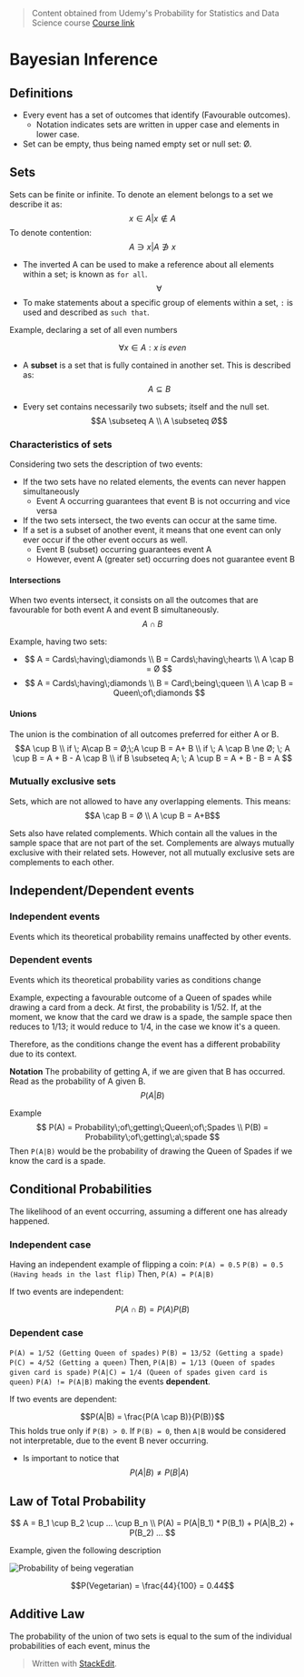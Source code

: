 > Content obtained from Udemy's Probability for Statistics and Data Science course [Course link](https://telusinternational.udemy.com/course/probability-for-statistics-and-data-science)

# Bayesian Inference

## Definitions
- Every event has a set of outcomes that identify (Favourable outcomes).
	- Notation indicates sets are written in upper case and elements in lower case.
- Set can be empty, thus being named empty set or null set: Ø.

## Sets

Sets can be finite or infinite. To denote an element belongs to a set we describe it as: 
$$x \in A | x \notin A$$
To denote contention:
$$A \ni x | A \notni x$$

- The inverted A can be used to make a reference about all elements within a set; is known as `for all`.
$$\forall$$
- To make statements about a specific group of elements within a set, `:` is used and described as `such that`.

Example, declaring a set of all even numbers

$$\forall x \in A : x\;is\;even$$

- A **subset** is a set that is fully contained in another set. This is described as: 
$$A \subseteq B$$

- Every set contains necessarily two subsets; itself and the null set. 
$$A \subseteq A \\
A \subseteq Ø$$

### Characteristics of sets
Considering two sets the description of two events:
- If the two sets have no related elements, the events can never happen simultaneously
	- Event A occurring guarantees that event B is not occurring and vice versa
- If the two sets intersect, the two events can occur at the same time.
- If a set is a subset of another event, it means that one event can only ever occur if the other event occurs as well.
	- Event B (subset) occurring guarantees event A
	- However, event A (greater set) occurring does not guarantee event B

#### Intersections

When two events intersect, it consists on all the outcomes that are favourable for both event A and event B simultaneously. 
$$A \cap B$$

Example, having two sets:
- $$
A = Cards\;having\;diamonds \\
B = Cards\;having\;hearts \\
A \cap B =  Ø
$$
- $$
A = Cards\;having\;diamonds \\
B = Card\;being\;queen \\
A \cap B = Queen\;of\;diamonds
$$

#### Unions

The union is the combination of all outcomes preferred for either A or B.
$$A \cup B \\ 
if \; A\cap B = Ø;\;A \cup B = A+ B \\
if \; A \cap B \ne Ø; \; A \cup B = A + B - A \cap B \\
if B \subseteq A; \; A \cup B = A + B - B = A
$$

### Mutually exclusive sets

Sets, which are not allowed to have any overlapping elements. This means:
$$A \cap B = Ø \\
A \cup B = A+B$$

Sets also have related complements. Which contain all the values in the sample space that are not part of the set. Complements are always mutually exclusive with their related sets. 
However, not all mutually exclusive sets are complements to each other.

## Independent/Dependent events

### Independent events

Events which its theoretical probability remains unaffected by other events.

### Dependent events

Events which its theoretical probability varies as conditions change

Example, expecting a favourable outcome of a Queen of spades while drawing a card from a deck. At first, the probability is 1/52. If, at the moment, we know that the card we draw is a spade, the sample space then reduces to 1/13; it would reduce to 1/4, in the case we know it's a queen.

Therefore, as the conditions change the event has a different probability due to its context.

**Notation**
The probability of getting A, if we are given that B has occurred. Read as the probability of A given B.
$$P(A|B)$$

Example
$$
P(A) = Probability\;of\;getting\;Queen\;of\;Spades \\
P(B) = Probability\;of\;getting\;a\;spade
$$
Then `P(A|B)` would be the probability of drawing the Queen of Spades if we know the card is a spade.


## Conditional Probabilities

The likelihood of an event occurring, assuming a different one has already happened.

### Independent case

Having an independent example of flipping a coin:
`P(A) = 0.5`
`P(B) = 0.5 (Having heads in the last flip)`
Then, 
`P(A) = P(A|B)`

If two events are independent:

$$P(A \cap B) = P(A)P(B)$$

### Dependent case

`P(A) = 1/52 (Getting Queen of spades)`
`P(B) = 13/52 (Getting a spade)`
`P(C) = 4/52 (Getting a queen)`
Then,
`P(A|B) = 1/13 (Queen of spades given card is spade)`
`P(A|C) = 1/4 (Queen of spades given card is queen)`
`P(A) != P(A|B)` making the events **dependent**.

If two events are dependent:

$$P(A|B) = \frac{P(A \cap B)}{P(B)}$$ 
This holds true only if `P(B) > 0`. If `P(B) = 0`, then `A|B` would be considered not interpretable, due to the event B never occurring. 

- Is important to notice that 
$$P(A|B) \neq P(B|A)$$

## Law of Total Probability

$$
A = B_1 \cup B_2 \cup ... \cup B_n \\
P(A) = P(A|B_1) * P(B_1) + P(A|B_2) + P(B_2) ...
$$

Example, given the following description 

![Probability of being vegeratian](https://raw.githubusercontent.com/euphonie/study-notes/master/Computer%20Science/Theory/Statistics/totalprob.png)

$$P(Vegetarian) = \frac{44}{100} = 0.44$$

## Additive Law

The probability of the union of two sets is equal to the sum of the individual probabilities of each event, minus the 

> Written with [StackEdit](https://stackedit.io/).
<!--stackedit_data:
eyJoaXN0b3J5IjpbLTU0Njk5MzE5LC01NTU4NTQwNTcsLTQ5MT
IyNTQ0MSwxNjQzMjMyMDc2LC0xNTM5MzQ1NTg5LC03MjQzNTQ0
OTksLTE3MDUwOTUwODEsLTU5MTQwOTUzMiwxOTcxNTUxMDg3XX
0=
-->